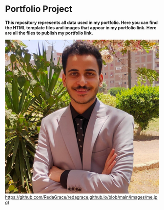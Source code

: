 # Portfolio Project
**This repository represents all data used in my portfolio. Here you can find the HTML template files and images that appear in my portfolio link. Here are all the files to publish my portfolio link.**

![plot](https://github.com/RedaGrace/redagrace.github.io/blob/main/images/me.jpg)https://github.com/RedaGrace/redagrace.github.io/blob/main/images/me.jpg)

